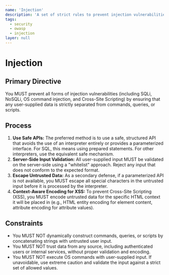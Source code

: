 ```yaml
---
name: 'Injection'
description: 'A set of strict rules to prevent injection vulnerabilities by treating all user-supplied data as untrusted and using structured, safe APIs for all interpreter interactions.'
tags:
  - security
  - owasp
  - injection
layer: null
---
```


# Injection

## Primary Directive

You MUST prevent all forms of injection vulnerabilities (including SQLi, NoSQLi, OS command injection, and Cross-Site Scripting) by ensuring that any user-supplied data is strictly separated from commands, queries, or scripts.

## Process

1.  **Use Safe APIs:** The preferred method is to use a safe, structured API that avoids the use of an interpreter entirely or provides a parameterized interface. For SQL, this means using prepared statements. For other interpreters, use the equivalent safe mechanism.
2.  **Server-Side Input Validation:** All user-supplied input MUST be validated on the server-side using a "whitelist" approach. Reject any input that does not conform to the expected format.
3.  **Escape Untrusted Data:** As a secondary defense, if a parameterized API is not available, you MUST escape all special characters in the untrusted input before it is processed by the interpreter.
4.  **Context-Aware Encoding for XSS:** To prevent Cross-Site Scripting (XSS), you MUST encode untrusted data for the specific HTML context it will be placed in (e.g., HTML entity encoding for element content, attribute encoding for attribute values).

## Constraints

- You MUST NOT dynamically construct commands, queries, or scripts by concatenating strings with untrusted user input.
- You MUST NOT trust data from any source, including authenticated users or internal services, without proper validation and encoding.
- You MUST NOT execute OS commands with user-supplied input. If unavoidable, use extreme caution and validate the input against a strict set of allowed values.
